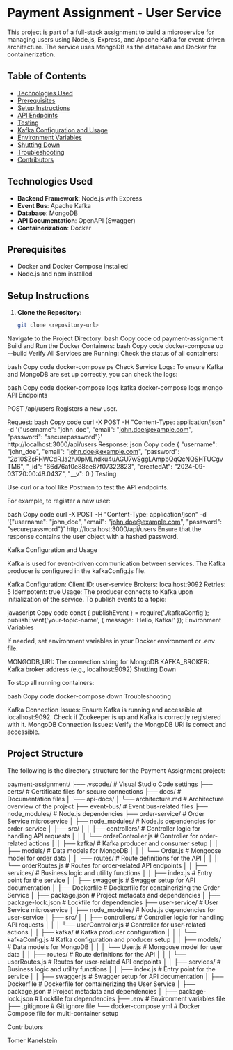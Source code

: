 # Payment Assignment - User Service

This project is part of a full-stack assignment to build a microservice for managing users using Node.js, Express, and Apache Kafka for event-driven architecture. The service uses MongoDB as the database and Docker for containerization.

## Table of Contents

- [Technologies Used](#technologies-used)
- [Prerequisites](#prerequisites)
- [Setup Instructions](#setup-instructions)
- [API Endpoints](#api-endpoints)
- [Testing](#testing)
- [Kafka Configuration and Usage](#kafka-configuration-and-usage)
- [Environment Variables](#environment-variables)
- [Shutting Down](#shutting-down)
- [Troubleshooting](#troubleshooting)
- [Contributors](#contributors)

## Technologies Used

- **Backend Framework**: Node.js with Express
- **Event Bus**: Apache Kafka
- **Database**: MongoDB
- **API Documentation**: OpenAPI (Swagger)
- **Containerization**: Docker

## Prerequisites

- Docker and Docker Compose installed
- Node.js and npm installed

## Setup Instructions

1. **Clone the Repository:**

   ```bash
   git clone <repository-url>
Navigate to the Project Directory:
bash
Copy code
cd payment-assignment
Build and Run the Docker Containers:
bash
Copy code
docker-compose up --build
Verify All Services are Running:
Check the status of all containers:

bash
Copy code
docker-compose ps
Check Service Logs:
To ensure Kafka and MongoDB are set up correctly, you can check the logs:

bash
Copy code
docker-compose logs kafka
docker-compose logs mongo
API Endpoints

POST /api/users
Registers a new user.

Request:
bash
Copy code
curl -X POST -H "Content-Type: application/json" \
-d '{"username": "john_doe", "email": "john.doe@example.com", "password": "securepassword"}' \
http://localhost:3000/api/users
Response:
json
Copy code
{
  "username": "john_doe",
  "email": "john.doe@example.com",
  "password": "$2b$10$ZsFHWCdR.la2h/0pMLndku4uAGU7wSggLAmpbQqQcNQSHTUCgvTM6",
  "_id": "66d76af0e88ce87f07322823",
  "createdAt": "2024-09-03T20:00:48.043Z",
  "__v": 0
}
Testing

Use curl or a tool like Postman to test the API endpoints.

For example, to register a new user:

bash
Copy code
curl -X POST -H "Content-Type: application/json" -d '{"username": "john_doe", "email": "john.doe@example.com", "password": "securepassword"}' http://localhost:3000/api/users
Ensure that the response contains the user object with a hashed password.

Kafka Configuration and Usage

Kafka is used for event-driven communication between services. The Kafka producer is configured in the kafkaConfig.js file.

Kafka Configuration:
Client ID: user-service
Brokers: localhost:9092
Retries: 5
Idempotent: true
Usage:
The producer connects to Kafka upon initialization of the service. To publish events to a topic:

javascript
Copy code
const { publishEvent } = require('./kafkaConfig');
publishEvent('your-topic-name', { message: 'Hello, Kafka!' });
Environment Variables

If needed, set environment variables in your Docker environment or .env file:

MONGODB_URI: The connection string for MongoDB
KAFKA_BROKER: Kafka broker address (e.g., localhost:9092)
Shutting Down

To stop all running containers:

bash
Copy code
docker-compose down
Troubleshooting

Kafka Connection Issues:
Ensure Kafka is running and accessible at localhost:9092.
Check if Zookeeper is up and Kafka is correctly registered with it.
MongoDB Connection Issues:
Verify the MongoDB URI is correct and accessible.





## Project Structure

The following is the directory structure for the Payment Assignment project:

payment-assignment/
├── .vscode/                       # Visual Studio Code settings
├── certs/                         # Certificate files for secure connections
├── docs/                          # Documentation files
│   └── api-docs/
│       └── architecture.md        # Architecture overview of the project
├── event-bus/                     # Event bus-related files
├── node_modules/                  # Node.js dependencies
├── order-service/                 # Order Service microservice
│   ├── node_modules/              # Node.js dependencies for order-service
│   ├── src/
│   │   ├── controllers/           # Controller logic for handling API requests
│   │   │   └── orderController.js # Controller for order-related actions
│   │   ├── kafka/                 # Kafka producer and consumer setup
│   │   ├── models/                # Data models for MongoDB
│   │   │   └── Order.js           # Mongoose model for order data
│   │   ├── routes/                # Route definitions for the API
│   │   │   └── orderRoutes.js     # Routes for order-related API endpoints
│   │   ├── services/              # Business logic and utility functions
│   │   ├── index.js               # Entry point for the service
│   │   ├── swagger.js             # Swagger setup for API documentation
│   ├── Dockerfile                 # Dockerfile for containerizing the Order Service
│   ├── package.json               # Project metadata and dependencies
│   ├── package-lock.json          # Lockfile for dependencies
├── user-service/                  # User Service microservice
│   ├── node_modules/              # Node.js dependencies for user-service
│   ├── src/
│   │   ├── controllers/           # Controller logic for handling API requests
│   │   │   └── userController.js  # Controller for user-related actions
│   │   ├── kafka/                 # Kafka producer configuration
│   │   │   └── kafkaConfig.js     # Kafka configuration and producer setup
│   │   ├── models/                # Data models for MongoDB
│   │   │   └── User.js            # Mongoose model for user data
│   │   ├── routes/                # Route definitions for the API
│   │   │   └── userRoutes.js      # Routes for user-related API endpoints
│   │   ├── services/              # Business logic and utility functions
│   │   ├── index.js               # Entry point for the service
│   │   ├── swagger.js             # Swagger setup for API documentation
│   ├── Dockerfile                 # Dockerfile for containerizing the User Service
│   ├── package.json               # Project metadata and dependencies
│   ├── package-lock.json          # Lockfile for dependencies
├── .env                           # Environment variables file
├── .gitignore                     # Git ignore file
└── docker-compose.yml             # Docker Compose file for multi-container setup


Contributors

Tomer Kanelstein